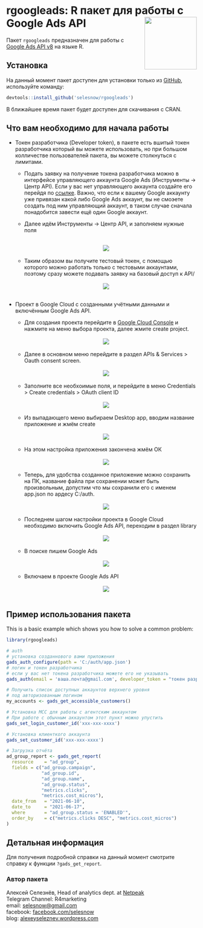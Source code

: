
# rgoogleads: R пакет для работы с Google Ads API <a href='https://selesnow.github.io/rgoogleads/'><img src='man/figures/rgoogleads.png' align="right" height="138.5" /></a>

<!-- badges: start -->
<!-- badges: end -->

Пакет `rgoogleads` предназначен для работы с [Google Ads API v8](https://developers.google.com/google-ads/api/docs/start) на языке R.

## Установка

На данный момент пакет доступен для установки только из [GitHub](https://github.com), используйте команду:
```r
devtools::install_github('selesnow/rgoogleads')
```

В ближайшее время пакет будет доступен для скачивания с CRAN.

## Что вам необходимо для начала работы

* Токен разработчика (Developer token), в пакете есть вшитый токен разработчика который вы можете использовать, но при большом колличестве пользователей пакета, вы можете столкнуться с лимитами. 

    * Подать заявку на получение токена разработчика можно в интерфейсе управляющего аккаунта Google Ads (Инструменты -> Центр API). Если у вас нет управляющего аккаунта создайте его перейдя по [ссылке](https://ads.google.com/intl/ru_ru/home/tools/manager-accounts/). Важно, что если к вашему Google аккаунту уже привязан какой либо Google Ads аккаунт, вы не смоэете создать под ним управляющий аккаунт, в таком случае сначала понадобится завести ещё один Google аккаунт.
    
    * Далее идём Инструменты -> Центр API, и заполняем нужные поля

    <Br>
    
    <center><img src='man/figures/developtoken1.png' align="middle" /></center>
    
    <Br>
    
    * Таким образом вы получите тестовый токен, с помощью которого можно работать только с тестовыми аккаунтами, поэтому сразу можете подавать заявку на базовый доступ к API/
    
    <Br>
    
    <center><img src='man/figures/zayavka.png' align="middle" /></center>
        
    <Br>

* Проект в Google Cloud с созданными учётными данными и включённым Google Ads API. 
    <Br>
    
    * Для создания проекта перейдите в [Google Cloud Console](https://console.cloud.google.com/home/) и нажмите на меню выбора проекта, далее жмите create project.
    
    <Br>
    
    <center><img src='man/figures/createproj.png' align="middle" /></center>
    
    <Br>
    
    * Далее в основном меню перейдите в раздел APIs & Services > Oauth consent screen.
    
    <Br>
    
    <center><img src='man/figures/createscreen.png' align="middle" /></center>
    
    <Br>
    
    * Заполните все необхоимые поля, и перейдите в меню Credentials > Create credentials > OAuth client ID
    
    <Br>
    
    <center><img src='man/figures/createapp.png' align="middle" /></center>
    
    <Br>
    
    * Из выпадающего меню выбираем Desktop app, вводим название приложение и жмём create
    
    <Br>
        
    <center><img src='man/figures/createapp2.png' align="middle" /></center>
    
    <Br>
    
    * На этом настройка приложения закончена жмём ОК
    
    <Br>
    
    <center><img src='man/figures/createapp3.png' align="centre" /></center>
    
    <Br>
    
    * Теперь, для удобства созданное приложение можно сохранить на ПК, название файла при сохранении может быть произвольным, допустим что мы сохранили его с именем app.json по ардесу C:/auth.
    
    <Br>
    
    <center><img src='man/figures/createapp4.png' align="middle" /></center>
    
    <Br>
    
    * Последнем шагом настройки проекта в Google Cloud необходимо включить Google Ads API, переходим в раздел library
    
    <Br>
    
    <center><img src='man/figures/library1.png' align="middle" /></center>
    
    <Br>
    
    * В поиске пишем Google Ads
    
    <Br>
    
    <center><img src='man/figures/library2.png' align="middle" /></center>
    
    <Br>
    
    * Включаем в проекте Google Ads API
    
    <Br>
    
    <center><img src='man/figures/library3.png' align="centre" /></center>
    
    <Br>
    
## Пример использования пакета

This is a basic example which shows you how to solve a common problem:

``` r
library(rgoogleads)

# auth
# установка созданнового вами приложения
gads_auth_configure(path = 'C:/auth/app.json')
# логин и токен разработчика
# если у вас нет токена разработчика можете его не указывать
gads_auth(email = 'ваша.почта@gmail.com', developer_token = "токен разработчика")

# Получить список доступных аккаунтов верхнего уровня
# под авторизованным логином
my_accounts <- gads_get_accessible_customers()

# Установка MCC для работы с агентским аккаунтом
# При работе с обычным аккаунтом этот пункт можно упустить
gads_set_login_customer_id('xxx-xxx-xxxx')

# Установка клиенткого аккаунта
gads_set_customer_id('xxx-xxx-xxxx')

# Загрузка отчёта
ad_group_report <- gads_get_report(
  resource    = "ad_group",
  fields = c("ad_group.campaign",
             "ad_group.id",
             "ad_group.name",
             "ad_group.status",
             "metrics.clicks",
             "metrics.cost_micros"),
  date_from   = "2021-06-10",
  date_to     = "2021-06-17",
  where       = "ad_group.status = 'ENABLED'",
  order_by    = c("metrics.clicks DESC", "metrics.cost_micros")
)
```

## Детальная информация
Для получения подробной справки на данный момент смотрите справку к функции `?gads_get_report`.

### Автор пакета
Алексей Селезнёв, Head of analytics dept. at [Netpeak](https://netpeak.net)
<Br>Telegram Channel: R4marketing
<Br>email: selesnow@gmail.com
<Br>facebook: [facebook.com/selesnow](https://www.facebook.com/selesnow)
<Br>blog: [alexeyseleznev.wordpress.com](https://alexeyseleznev.wordpress.com/)
